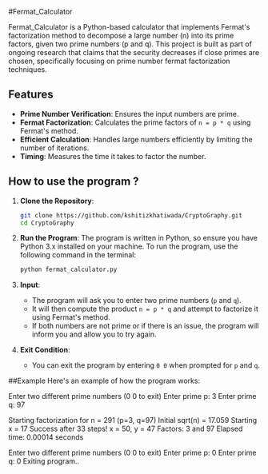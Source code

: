 #Fermat_Calculator

Fermat_Calculator is a Python-based calculator that implements Fermat's factorization method to decompose a large number (n) into its prime factors, given two prime numbers (p and q). This project is built as part of ongoing research that claims that the security decreases if close primes are chosen, specifically focusing on prime number fermat factorization techniques.

## Features

- **Prime Number Verification**: Ensures the input numbers are prime.
- **Fermat Factorization**: Calculates the prime factors of `n = p * q` using Fermat's method.
- **Efficient Calculation**: Handles large numbers efficiently by limiting the number of iterations.
- **Timing**: Measures the time it takes to factor the number.

## How to use the program ?
1. **Clone the Repository**:
    ```bash
    git clone https://github.com/kshitizkhatiwada/CryptoGraphy.git
    cd CryptoGraphy
    ```

2. **Run the Program**:
    The program is written in Python, so ensure you have Python 3.x installed on your machine. To run the program, use the following command in the terminal:
    ```bash
    python fermat_calculator.py
    ```

3. **Input**:
    - The program will ask you to enter two prime numbers (`p` and `q`).
    - It will then compute the product `n = p * q` and attempt to factorize it using Fermat's method.
    - If both numbers are not prime or if there is an issue, the program will inform you and allow you to try again.

4. **Exit Condition**:
    - You can exit the program by entering `0 0` when prompted for `p` and `q`.
      
##Example 
Here's an example of how the program works: 
      
Enter two different prime numbers (0 0 to exit)
Enter prime p: 3
Enter prime q: 97

Starting factorization for n = 291 (p=3, q=97)
Initial sqrt(n) = 17.059
Starting x = 17
Success after 33 steps!
x = 50, y = 47
Factors: 3 and 97
Elapsed time: 0.00014 seconds

Enter two different prime numbers (0 0 to exit)
Enter prime p: 0
Enter prime q: 0
Exiting program..
